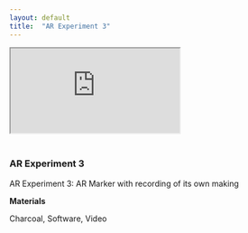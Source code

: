 ```yaml
---
layout: default
title:  "AR Experiment 3"
---
```


<div class="right">
  <div class="row">
    <div class="col-xs-12" style="padding-bottom:20px">
      <!-- 16:9 aspect ratio -->
      <div class="embed-responsive embed-responsive-16by9">
        <iframe class="embed-responsive-item" src="https://player.vimeo.com/video/25618395" webkitallowfullscreen mozallowfullscreen allowfullscreen></iframe>
      </div>
    </div>
  </div>

  <h3 align="left">AR Experiment 3</h3>
  <p>AR Experiment 3: AR Marker with recording of its own making<p>
  <b>Materials</b>
  <p>Charcoal, Software, Video</p>
</div>
